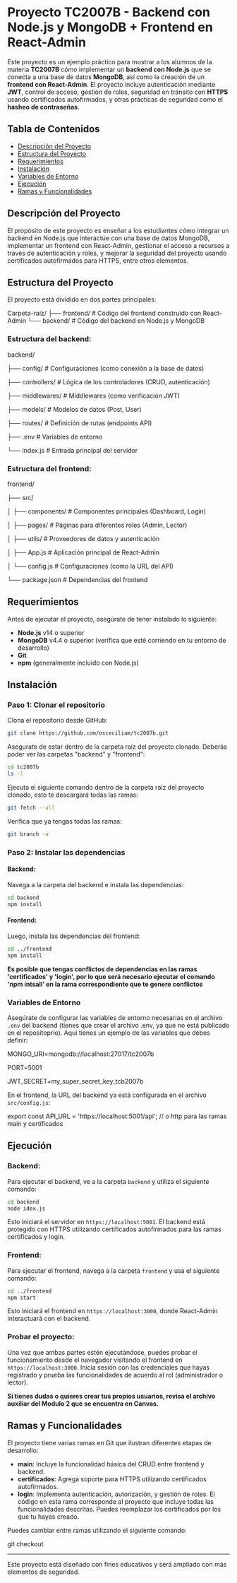 # Proyecto TC2007B - Backend con Node.js y MongoDB + Frontend en React-Admin

Este proyecto es un ejemplo práctico para mostrar a los alumnos de la materia **TC2007B** cómo implementar un **backend con Node.js** que se conecta a una base de datos **MongoDB**, así como la creación de un **frontend con React-Admin**. El proyecto incluye autenticación mediante **JWT**, control de acceso, gestión de roles, seguridad en tránsito con **HTTPS** usando certificados autofirmados, y otras prácticas de seguridad como el **hasheo de contraseñas**.

## Tabla de Contenidos
- [Descripción del Proyecto](#descripción-del-proyecto)
- [Estructura del Proyecto](#estructura-del-proyecto)
- [Requerimientos](#requerimientos)
- [Instalación](#instalación)
- [Variables de Entorno](#variables-de-entorno)
- [Ejecución](#ejecución)
- [Ramas y Funcionalidades](#ramas-y-funcionalidades)

## Descripción del Proyecto

El propósito de este proyecto es enseñar a los estudiantes cómo integrar un backend en Node.js que interactúe con una base de datos MongoDB, implementar un frontend con React-Admin, gestionar el acceso a recursos a través de autenticación y roles, y mejorar la seguridad del proyecto usando certificados autofirmados para HTTPS, entre otros elementos.

## Estructura del Proyecto

El proyecto está dividido en dos partes principales:

Carpeta-raíz/
├── frontend/            # Código del frontend construido con React-Admin
└── backend/             # Código del backend en Node.js y MongoDB

### Estructura del backend:

backend/

├── config/              # Configuraciones (como conexión a la base de datos)

├── controllers/         # Lógica de los controladores (CRUD, autenticación)

├── middlewares/         # Middlewares (como verificación JWT)

├── models/              # Modelos de datos (Post, User)

├── routes/              # Definición de rutas (endpoints API)

├── .env                 # Variables de entorno

└── index.js             # Entrada principal del servidor

### Estructura del frontend:

frontend/

├── src/

│   ├── components/      # Componentes principales (Dashboard, Login)

│   ├── pages/           # Páginas para diferentes roles (Admin, Lector)

│   ├── utils/           # Proveedores de datos y autenticación

│   ├── App.js           # Aplicación principal de React-Admin

│   └── config.js        # Configuraciones (como la URL del API)

└── package.json         # Dependencias del frontend

## Requerimientos

Antes de ejecutar el proyecto, asegúrate de tener instalado lo siguiente:

- **Node.js** v14 o superior
- **MongoDB** v4.4 o superior (verifica que esté corriendo en tu entorno de desarrollo)
- **Git**
- **npm** (generalmente incluido con Node.js)

## Instalación

### Paso 1: Clonar el repositorio

Clona el repositorio desde GitHub:
```bash
git clone https://github.com/osceciliam/tc2007b.git
```

Asegurate de estar dentro de la carpeta raíz del proyecto clonado. Deberás poder ver las carpetas "backend" y "frontend":
```bash
cd tc2007b
ls -l
``` 

Ejecuta el siguiente comando dentro de la carpeta raíz del proyecto clonado, esto te descargará todas las ramas:
```bash
git fetch --all
```

Verifica que ya tengas todas las ramas:
```bash
git branch -a
```

### Paso 2: Instalar las dependencias

#### Backend:
Navega a la carpeta del backend e instala las dependencias:

```bash
cd backend
npm install
```

#### Frontend:
Luego, instala las dependencias del frontend:

```bash
cd ../frontend
npm install
```

**Es posible que tengas conflictos de dependencias en las ramas 'certificados' y 'login', por lo que será necesario ejecutar el comando 'npm intsall' en la rama correspondiente que te genere conflictos** 

### Variables de Entorno

Asegúrate de configurar las variables de entorno necesarias en el archivo `.env` del backend (tienes que crear el archivo .env, ya que no está publicado en el repositoprio). Aquí tienes un ejemplo de las variables que debes definir:

MONGO_URI=mongodb://localhost:27017/tc2007b

PORT=5001

JWT_SECRET=my_super_secret_key_tcb2007b

En el frontend, la URL del backend ya está configurada en el archivo `src/config.js`:

export const API_URL = 'https://localhost:5001/api';  // o http para las ramas main y certificados

## Ejecución

### Backend:

Para ejecutar el backend, ve a la carpeta `backend` y utiliza el siguiente comando:

```bash
cd backend
node idex.js
```

Esto iniciará el servidor en `https://localhost:5001`. El backend está protegido con HTTPS utilizando certificados autofirmados para las ramas certificados y login.

### Frontend:

Para ejecutar el frontend, navega a la carpeta `frontend` y usa el siguiente comando:

```bash
cd ../frontend
npm start
```

Esto iniciará el frontend en `https://localhost:3000`, donde React-Admin interactuará con el backend.

### Probar el proyecto:

Una vez que ambas partes estén ejecutándose, puedes probar el funcionamiento desde el navegador visitando el frontend en `https://localhost:3000`. Inicia sesión con las credenciales que hayas registrado y prueba las funcionalidades de acuerdo al rol (administrador o lector).

**Si tienes dudas o quieres crear tus propios usuarios, revisa el archivo auxiliar del Modulo 2 que se encuentra en Canvas.**

## Ramas y Funcionalidades

El proyecto tiene varias ramas en Git que ilustran diferentes etapas de desarrollo:

- **main**: Incluye la funcionalidad básica del CRUD entre frontend y backend.
- **certificados**: Agrega soporte para HTTPS utilizando certificados autofirmados.
- **login**: Implementa autenticación, autorización, y gestión de roles. El código en esta rama corresponde al proyecto que incluye todas las funcionalidades descritas. Puedes reemplazar los certificados por los que tu hayas creado.

Puedes cambiar entre ramas utilizando el siguiente comando:

git checkout <nombre-de-la-rama>



---

Este proyecto está diseñado con fines educativos y será ampliado con más elementos de seguridad.
